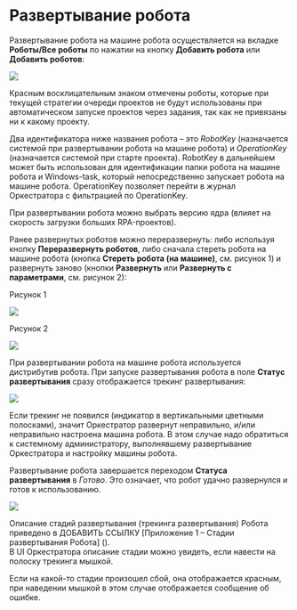 # Развертывание робота

Развертывание робота на машине робота осуществляется на вкладке **Роботы/Все роботы** по нажатии на кнопку **Добавить робота** или **Добавить роботов**:  

![](../../../orchestrator-new/resources/orchestrator-user/deploy-robot1.PNG)

Красным восклицательным знаком отмечены роботы, которые при текущей стратегии очереди проектов не будут использованы при автоматическом запуске проектов через задания, так как не привязаны ни к какому проекту.

Два идентификатора ниже названия робота – это *RobotKey* (назначается системой при развертывании робота на машине робота) и *OperationKey* (назначается системой при старте проекта). RobotKey в дальнейшем может быть использован для идентификации папки робота на машине робота и Windows-task, который непосредственно запускает робота на машине робота. OperationKey позволяет перейти в журнал Оркестратора с фильтрацией по OperationKey.

При развертывании робота можно выбрать версию ядра (влияет на скорость загрузки больших RPA-проектов).

Ранее развернутых роботов можно переразвернуть: либо используя кнопку **Переразвернуть роботов**, либо сначала стереть робота на машине робота (кнопка **Стереть робота (на машине)**, см. рисунок 1) и развернуть заново (кнопки **Развернуть** или **Развернуть с параметрами**, см. рисунок 2):

Рисунок 1

![](../../../orchestrator-new/resources/orchestrator-user/deploy-robot2.PNG)

Рисунок 2

![](../../../orchestrator-new/resources/orchestrator-user/deploy-robot3.PNG)

При развертывании робота на машине робота используется дистрибутив робота. При запуске развертывания робота в поле **Статус развертывания** сразу отображается трекинг развертывания:

![](../../../orchestrator-new/resources/orchestrator-user/deploy-robot4.PNG)

Если трекинг не появился (индикатор в вертикальными цветными полосками), значит Оркестратор развернут неправильно, и/или неправильно настроена машина робота. В этом случае надо обратиться к системному администратору, выполнявшему развертывание Оркестратора и настройку машины робота.

Развертывание робота завершается переходом **Статуса развертывания** в *Готово*. Это означает, что робот удачно развернулся и готов к использованию.

![](../../../orchestrator-new/resources/orchestrator-user/deploy-robot5.PNG)

Описание стадий развертывания (трекинга развертывания) Робота приведено в ДОБАВИТЬ ССЫЛКУ [Приложение 1 – Стадии развертывания Робота] ().    
В UI Оркестратора описание стадии можно увидеть, если навести на полоску трекинга мышкой. 

Если на какой-то стадии произошел сбой, она отображается красным, при наведении мышкой в этом случае отображается сообщение об ошибке.




